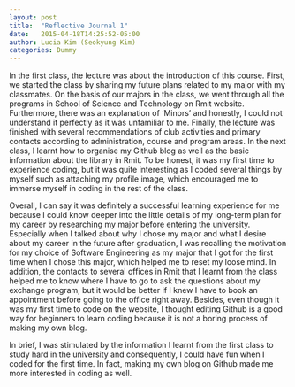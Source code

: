 ```yaml
---
layout: post
title:  "Reflective Journal 1"
date:   2015-04-18T14:25:52-05:00
author: Lucia Kim (Seokyung Kim)
categories: Dummy
---
```


 In the first class, the lecture was about the introduction of this course. First, we started the class by sharing my future plans related to my major with my classmates. On the basis of our majors in the class, we went through all the programs in School of Science and Technology on Rmit website. Furthermore, there was an explanation of ‘Minors’ and honestly, I could not understand it perfectly as it was unfamiliar to me. Finally, the lecture was finished with several recommendations of club activities and primary contacts according to administration, course and program areas. In the next class, I learnt how to organise my Github blog as well as the basic information about the library in Rmit. To be honest, it was my first time to experience coding, but it was quite interesting as I coded several things by myself such as attaching my profile image, which encouraged me to immerse myself in coding in the rest of the class.

 Overall, I can say it was definitely a successful learning experience for me because I could know deeper into the little details of my long-term plan for my career by researching my major before entering the university. Especially when I talked about why I chose my major and what I desire about my career in the future after graduation, I was recalling the motivation for my choice of Software Engineering as my major that I got for the first time when I chose this major, which helped me to reset my loose mind. In addition, the contacts to several offices in Rmit that I learnt from the class helped me to know where I have to go to ask the questions about my exchange program, but it would be better if I knew I have to book an appointment before going to the office right away. Besides, even though it was my first time to code on the website, I thought editing Github is a good way for beginners to learn coding because it is not a boring process of making my own blog. 

 In brief, I was stimulated by the information I learnt from the first class to study hard in the university and consequently, I could have fun when I coded for the first time. In fact, making my own blog on Github made me more interested in coding as well.
